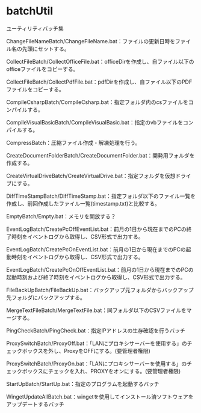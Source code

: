 # batchUtil
ユーティリティバッチ集

ChangeFileNameBatch/ChangeFileName.bat：ファイルの更新日時をファイル名の先頭にセットする。

CollectFileBatch/CollectOfficeFile.bat：officeDirを作成し、自ファイル以下のofficeファイルをコピーする。

CollectFileBatch/CollectPdfFile.bat：pdfDirを作成し、自ファイル以下のPDFファイルをコピーする。

CompileCsharpBatch/CompileCsharp.bat：指定フォルダ内のcsファイルをコンパイルする。

CompileVisualBasicBatch/CompileVisualBasic.bat：指定のvbファイルをコンパイルする。

CompressBatch：圧縮ファイル作成・解凍処理を行う。

CreateDocumentFolderBatch/CreateDocumentFolder.bat：開発用フォルダを作成する。

CreateVirtualDriveBatch/CreateVirtualDrive.bat：指定フォルダを仮想ドライブにする。

DiffTimeStampBatch/DiffTimeStamp.bat：指定フォルダ以下のファイル一覧を作成し、前回作成したファイル一覧(timestamp.txt)と比較する。

EmptyBatch/Empty.bat：メモリを開放する？

EventLogBatch/CreatePcOffEventList.bat：前月の1日から現在までのPCの終了時刻をイベントログから取得し、CSV形式で出力する。

EventLogBatch/CreatePcOnEventList.bat：前月の1日から現在までのPCの起動時刻をイベントログから取得し、CSV形式で出力する。

EventLogBatch/CreatePcOnOffEventList.bat：前月の1日から現在までのPCの起動時刻および終了時刻をイベントログから取得し、CSV形式で出力する。

FileBackUpBatch/FileBackUp.bat：バックアップ元フォルダからバックアップ先フォルダにバックアップする。

MergeTextFileBatch/MergeTextFile.bat：同フォルダ以下のCSVファイルをマージする。

PingCheckBatch/PingCheck.bat：指定IPアドレスの生存確認を行うバッチ

ProxySwitchBatch/ProxyOff.bat：「LANにプロキシサーバーを使用する」のチェックボックスを外し、ProxyをOFFにする。(要管理者権限)

ProxySwitchBatch/ProxyOn.bat：「LANにプロキシサーバーを使用する」のチェックボックスにチェックを入れ、PROXYをオンにする。(要管理者権限)

StartUpBatch/StartUp.bat：指定のプログラムを起動するバッチ

WingetUpdateAllBatch.bat：wingetを使用してインストール済ソフトウェアをアップデートするバッチ

